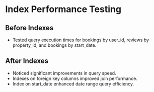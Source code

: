 # Index Performance Testing

## Before Indexes

- Tested query execution times for bookings by user_id, reviews by property_id, and bookings by start_date.

## After Indexes

- Noticed significant improvements in query speed.
- Indexes on foreign key columns improved join performance.
- Index on start_date enhanced date range query efficiency.

